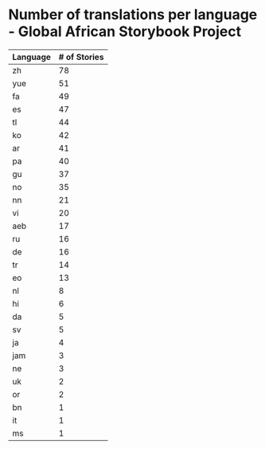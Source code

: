 # Number of translations per language - Global African Storybook Project

Language | # of Stories
-------- | ------------
zh | 78
yue | 51
fa | 49
es | 47
tl | 44
ko | 42
ar | 41
pa | 40
gu | 37
no | 35
nn | 21
vi | 20
aeb | 17
ru | 16
de | 16
tr | 14
eo | 13
nl | 8
hi | 6
da | 5
sv | 5
ja | 4
jam | 3
ne | 3
uk | 2
or | 2
bn | 1
it | 1
ms | 1
